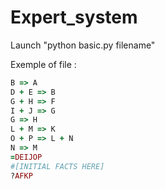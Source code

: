 # Expert_system
Launch "python basic.py filename"

Exemple of file :

```ruby
B => A 
D + E => B 
G + H => F 
I + J => G 
G => H 
L + M => K 
O + P => L + N 
N => M 
=DEIJOP
#[INITIAL FACTS HERE] 
?AFKP
```

 
